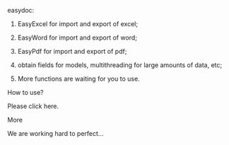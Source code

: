 
easydoc:

1. EasyExcel for import and export of excel;

2. EasyWord for import and export of word;

3. EasyPdf for import and export of pdf;

4. obtain fields for models, multithreading for large amounts of data, etc;

5. More functions are waiting for you to use.

How to use?

Please click here.




More

We are working hard to perfect...